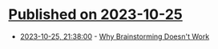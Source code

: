 # [Published on 2023-10-25](index.md)

* [2023-10-25, 21:38:00](https://soylentnews.org/article.pl?sid=23/10/24/1819213&from=rss) - [Why Brainstorming Doesn't Work](https://soylentnews.org/article.pl?sid=23/10/24/1819213&from=rss)
